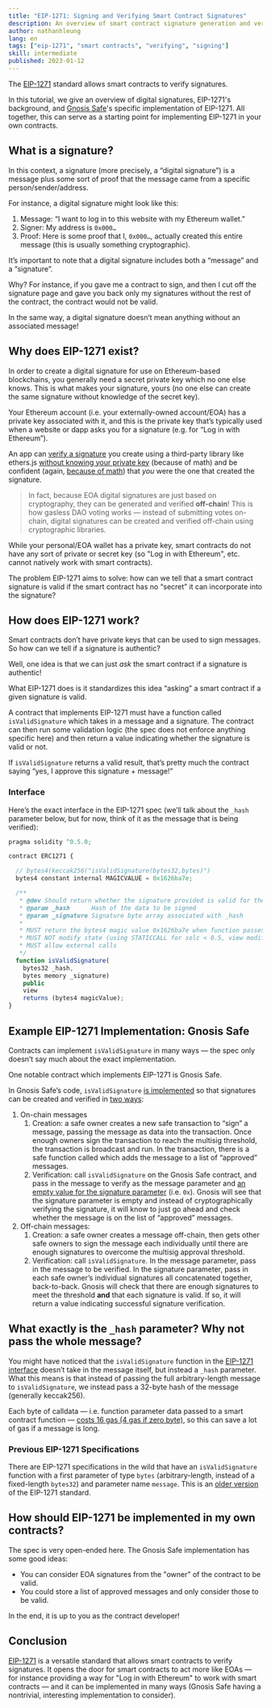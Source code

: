 ```yaml
---
title: "EIP-1271: Signing and Verifying Smart Contract Signatures"
description: An overview of smart contract signature generation and verification with EIP-1271. We also walk through Gnosis Safe's EIP-1271 implementation to provide a concrete example for smart contract developers to build on.
author: nathanhleung
lang: en
tags: ["eip-1271", "smart contracts", "verifying", "signing"]
skill: intermediate
published: 2023-01-12
---
```


The [EIP-1271](https://eips.ethereum.org/EIPS/eip-1271) standard allows smart contracts to verify signatures.

In this tutorial, we give an overview of digital signatures, EIP-1271's background, and [Gnosis Safe](https://gnosis-safe.io/)'s specific implementation of EIP-1271. All together, this can serve as a starting point for implementing EIP-1271 in your own contracts.

## What is a signature?

In this context, a signature (more precisely, a “digital signature”) is a message plus some sort of proof that the message came from a specific person/sender/address.

For instance, a digital signature might look like this:

1. Message: “I want to log in to this website with my Ethereum wallet.”
2. Signer: My address is `0x000…`
3. Proof: Here is some proof that I, `0x000…`, actually created this entire message (this is usually something cryptographic).

It’s important to note that a digital signature includes both a “message” and a “signature”.

Why? For instance, if you gave me a contract to sign, and then I cut off the signature page and gave you back only my signatures without the rest of the contract, the contract would not be valid.

In the same way, a digital signature doesn’t mean anything without an associated message!

## Why does EIP-1271 exist?

In order to create a digital signature for use on Ethereum-based blockchains, you generally need a secret private key which no one else knows. This is what makes your signature, yours (no one else can create the same signature without knowledge of the secret key).

Your Ethereum account (i.e. your externally-owned account/EOA) has a private key associated with it, and this is the private key that’s typically used when a website or dapp asks you for a signature (e.g. for “Log in with Ethereum”).

An app can [verify a signature](https://docs.alchemy.com/docs/how-to-verify-a-message-signature-on-ethereum) you create using a third-party library like ethers.js [without knowing your private key](https://en.wikipedia.org/wiki/Public-key_cryptography) (because of math) and be confident (again, [because of math](https://crypto.stackexchange.com/questions/48816/discrete-logarithm-problem-of-ecc)) that _you_ were the one that created the signature.

> In fact, because EOA digital signatures are just based on cryptography, they can be generated and verified **off-chain**! This is how gasless DAO voting works — instead of submitting votes on-chain, digital signatures can be created and verified off-chain using cryptographic libraries.

While your personal/EOA wallet has a private key, smart contracts do not have any sort of private or secret key (so "Log in with Ethereum", etc. cannot natively work with smart contracts).

The problem EIP-1271 aims to solve: how can we tell that a smart contract signature is valid if the smart contract has no “secret” it can incorporate into the signature?

## How does EIP-1271 work?

Smart contracts don’t have private keys that can be used to sign messages. So how can we tell if a signature is authentic?

Well, one idea is that we can just _ask_ the smart contract if a signature is authentic!

What EIP-1271 does is it standardizes this idea “asking” a smart contract if a given signature is valid.

A contract that implements EIP-1271 must have a function called `isValidSignature` which takes in a message and a signature. The contract can then run some validation logic (the spec does not enforce anything specific here) and then return a value indicating whether the signature is valid or not.

If `isValidSignature` returns a valid result, that’s pretty much the contract saying “yes, I approve this signature + message!”

### Interface

Here’s the exact interface in the EIP-1271 spec (we’ll talk about the `_hash` parameter below, but for now, think of it as the message that is being verified):

```jsx
pragma solidity ^0.5.0;

contract ERC1271 {

  // bytes4(keccak256("isValidSignature(bytes32,bytes)")
  bytes4 constant internal MAGICVALUE = 0x1626ba7e;

  /**
   * @dev Should return whether the signature provided is valid for the provided hash
   * @param _hash      Hash of the data to be signed
   * @param _signature Signature byte array associated with _hash
   *
   * MUST return the bytes4 magic value 0x1626ba7e when function passes.
   * MUST NOT modify state (using STATICCALL for solc < 0.5, view modifier for solc > 0.5)
   * MUST allow external calls
   */
  function isValidSignature(
    bytes32 _hash,
    bytes memory _signature)
    public
    view
    returns (bytes4 magicValue);
}
```

## Example EIP-1271 Implementation: Gnosis Safe

Contracts can implement `isValidSignature` in many ways — the spec only doesn’t say much about the exact implementation.

One notable contract which implements EIP-1271 is Gnosis Safe.

In Gnosis Safe’s code, `isValidSignature` [is implemented](https://github.com/safe-global/safe-contracts/blob/main/contracts/handler/CompatibilityFallbackHandler.sol) so that signatures can be created and verified in [two ways](https://ethereum.stackexchange.com/questions/122635/signing-messages-as-a-gnosis-safe-eip1271-support):

1. On-chain messages
   1. Creation: a safe owner creates a new safe transaction to “sign” a message, passing the message as data into the transaction. Once enough owners sign the transaction to reach the multisig threshold, the transaction is broadcast and run. In the transaction, there is a safe function called which adds the message to a list of “approved” messages.
   2. Verification: call `isValidSignature` on the Gnosis Safe contract, and pass in the message to verify as the message parameter and [an empty value for the signature parameter](https://github.com/safe-global/safe-contracts/blob/main/contracts/handler/CompatibilityFallbackHandler.sol#L32) (i.e. `0x`). Gnosis will see that the signature parameter is empty and instead of cryptographically verifying the signature, it will know to just go ahead and check whether the message is on the list of “approved” messages.
2. Off-chain messages:
   1. Creation: a safe owner creates a message off-chain, then gets other safe owners to sign the message each individually until there are enough signatures to overcome the multisig approval threshold.
   2. Verification: call `isValidSignature`. In the message parameter, pass in the message to be verified. In the signature parameter, pass in each safe owner’s individual signatures all concatenated together, back-to-back. Gnosis will check that there are enough signatures to meet the threshold **and** that each signature is valid. If so, it will return a value indicating successful signature verification.

## What exactly is the `_hash` parameter? Why not pass the whole message?

You might have noticed that the `isValidSignature` function in the [EIP-1271 interface](https://eips.ethereum.org/EIPS/eip-1271) doesn’t take in the message itself, but instead a `_hash` parameter. What this means is that instead of passing the full arbitrary-length message to `isValidSignature`, we instead pass a 32-byte hash of the message (generally keccak256).

Each byte of calldata — i.e. function parameter data passed to a smart contract function — [costs 16 gas (4 gas if zero byte)](https://eips.ethereum.org/EIPS/eip-2028), so this can save a lot of gas if a message is long.

### Previous EIP-1271 Specifications

There are EIP-1271 specifications in the wild that have an `isValidSignature` function with a first parameter of type `bytes` (arbitrary-length, instead of a fixed-length `bytes32`) and parameter name `message`. This is an [older version](https://github.com/safe-global/safe-contracts/issues/391#issuecomment-1075427206) of the EIP-1271 standard.

## How should EIP-1271 be implemented in my own contracts?

The spec is very open-ended here. The Gnosis Safe implementation has some good ideas:

- You can consider EOA signatures from the "owner" of the contract to be valid.
- You could store a list of approved messages and only consider those to be valid.

In the end, it is up to you as the contract developer!

## Conclusion

[EIP-1271](https://eips.ethereum.org/EIPS/eip-1271) is a versatile standard that allows smart contracts to verify signatures. It opens the door for smart contracts to act more like EOAs — for instance providing a way for "Log in with Ethereum" to work with smart contracts — and it can be implemented in many ways (Gnosis Safe having a nontrivial, interesting implementation to consider).
